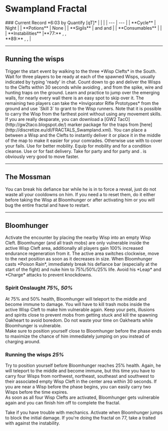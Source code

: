 # Swampland Fractal
<Grid>
<Column>
    ### Current Record *6:03 by Quantify [qT]*
    <Youtube id="cRKap-6_W48"/>
</Column>
  
<Column>    
    | | |
    | --- | --- |
    | **Cycle** | Night |
    | **Potions** | None |
    | **Sigils** | <Item id="36053"/> and <Item id="24868"/> and <Item id="24615"/> |
    | **Consumables** | <Item id="78978"/> |
    | **Instabilities** |**77:** <Instability name="Adrenaline Rush"/>, <Instability name="Afflicted"/>, <Instability name="Mists Convergence"/><br/>**89:** <Instability name="Adrenaline Rush"/>, <Instability name="Flux Bomb"/>, <Instability name="Social Awkwardness"/> |
</Column>
</Grid>

---

## Running the wisps
<Grid>
<Column>
Trigger the start event by walking to the three *Wisp Clefts* in the South. Wait for three players to be ready at each of the spawned Wisps, usually indicated by typing 'ready' in chat. Count down to go and deliver the Wisps to the Clefts within 30 seconds while avoiding <Condition name="stun"/>, <Condition name="immobile"/> and <Condition name="crippled"/> from the spike, wire and hunting traps on the ground.    
Learn and practice to jump over the emerging walls, for nearly every wall there is an easy spot to skip over it.    
The remaining two players can take the *Invigorator Rifle Prototypes* from the ground and use `Skill 3` to grant <Boon name="stability"/> to the Wisp runners. Note that it is possible to carry the Wisp from the farthest point without using any movement skills.    
If you are really desparate, you can download a [GW2 TacO](http://gw2taco.blogspot.de/) marker package for the traps from [here](http://discretize.eu/dl/FRACTALS_Swampland.xml).
</Column>

<Column>
<Tips>
    <Tip specialization="mesmer">You can place a <Skill id="10197"/> between a Wisp and the Clefts to instantly deliver it or place it in the middle of the map to make it easier for your comrades. Otherwise use <Skill id="10200"/> with <Skill id="29578"/> to cover your fails.</Tip>
    <Tip specialization="warrior">Use <Skill id="14516"/> for better mobility.</Tip>
    <Tip specialization="elementalist">Equip <Skill id="5536"/> for mobility and <Skill id="5507"/> for a condition cleanse.</Tip>
    <Tip specialization="thief">Use <Skill id="13038"/> or <Skill id="13002"/> for fast delivery.</Tip>
    <Tip specialization="guardian">Take <Skill id="9153"/> for party <Boon name="stability"/> and <Skill id="9084"/> for party <Boon name="swiftness"/> and <Boon name="aegis"/>. <Skill id="30083"/> is obviously very good to move faster.</Tip>
</Tips>
</Column>
</Grid>

---

## The Mossman
You can break his defiance bar while he is in <Effect name="stealth"/> to force a reveal, just do not waste all your cooldowns on him. If you need a <Command name="gg"/> to reset them, do it either before taking the Wisp at Bloomhunger or after activating him or you will bug the entire fractal and have to restart.

---

## Bloomhunger
<Grid>
<Column>
Activate the encounter by placing the nearby Wisp into an empty Wisp Cleft. Bloomhunger (and all trash mobs) are only vulnerable inside the active Wisp Cleft area, additionally all players gain 100% increased endurance regeneration from it. The active area switches clockwise, move to the next position as soon as it decreases in size.    
When Bloomhunger casts *Poison Rain*, immediately break his defiance bar (especially at the start of the fight) and nuke him to 75%/50%/25% life. Avoid his *Leap* and *Charge* attacks to prevent knockdowns.

### Spirit Onslaught *75%, 50%*
At 75% and 50% health, Bloomhunger will teleport to the middle and become immune to damage. You will have to kill trash mobs inside the active Wisp Cleft to make him vulnerable again. Keep your pets, illusions and spirits close to prevent mobs from getting stuck and kill the spawning Oakheart to avoid boredom. Do not waste your time on Oakhearts while Bloomhunger is vulnerable.    
Make sure to position yourself close to Bloomhunger before the phase ends to maximize the chance of him immediately jumping on you instead of charging around.

### Running the wisps *25%*
Try to position yourself before Bloomhunger reaches 25% health. Again, he will teleport to the middle and become immune, but this time you have to carry four Wisps from northwest, northeast, southeast and southwest to their associated empty Wisp Cleft in the center area within 30 seconds. If you are near a Wisp before the phase begins, you can easily carry two Wisps before the time expires.    
As soon as all four Wisp Clefts are activated, Bloomhunger gets vulnerable again and you can finish him off to complete the fractal.
</Column>

<Column width=6>
<Tips>
    <Tip specialization="chronomancer">Take <Skill id="29526"/> if you have trouble with mechanics.</Tip>
    <Tip specialization="dragonhunter">Activate <Skill id="30029"/> when Bloomhunger jumps to block the initial damage.</Tip>
    <Tip specialization="ranger">If you're doing the fractal on 77, take a <Skill id="12489"/> traited with <Trait id="1075"/> against the <Instability name="Afflicted"/> instability.</Tip>
</Tips>
</Column>
</Grid>
